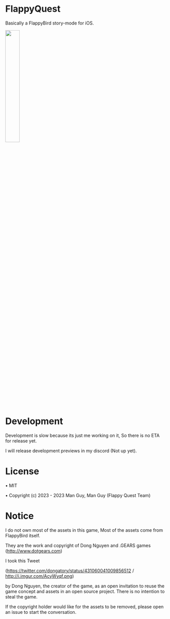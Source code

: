 # FlappyQuest
Basically a FlappyBird story-mode for iOS.

<img src="https://github.com/ojpifdsaew/FlappyQuest/assets/68922095/4e66101e-f5f9-40f4-a778-e347ea95df74" width=30% height=30%>

# Development
Development is slow because its just me working on it, So there is no ETA for release yet.

I will release development previews in my discord (Not up yet).
# License
• MIT

• Copyright (c) 2023 - 2023 Man Guy, Man Guy (Flappy Quest Team)
# Notice
I do not own most of the assets in this game, Most of the assets come from FlappyBird itself.

They are the work and copyright of Dong Nguyen and .GEARS games
(http://www.dotgears.com)

I took this Tweet

(https://twitter.com/dongatory/status/431060041009856512 / http://i.imgur.com/AcyWyqf.png)

by Dong Nguyen, the creator of the game, as an open invitation to reuse the game concept and assets in an open source project.
There is no intention to steal the game.

If the copyright holder would like for the assets to be removed, please open an issue to start the conversation.
